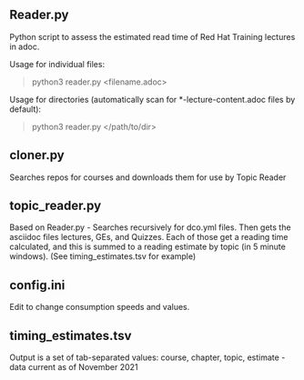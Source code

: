 ## Reader.py
Python script to assess the estimated read time of Red Hat Training lectures in adoc.

Usage for individual files:
> python3 reader.py <filename.adoc>

Usage for directories (automatically scan for *-lecture-content.adoc files by default):
> python3 reader.py </path/to/dir>

## cloner.py
Searches repos for courses and downloads them for use by Topic Reader

## topic_reader.py
Based on Reader.py - Searches recursively for dco.yml files. Then gets the asciidoc files lectures, GEs, and Quizzes. Each of those get a reading time calculated, and this is summed to a reading estimate by topic (in 5 minute windows). (See timing_estimates.tsv for example)

## config.ini
Edit to change consumption speeds and values.

## timing_estimates.tsv
Output is a set of tab-separated values: course, chapter, topic, estimate - data current as of November 2021

